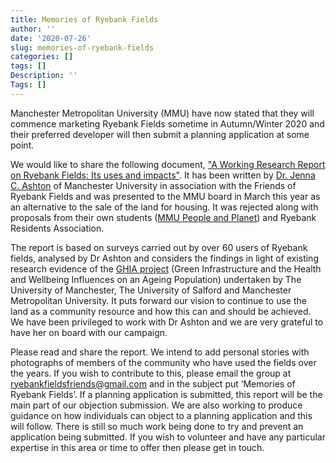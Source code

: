 ```yaml
---
title: Memories of Ryebank Fields
author: ''
date: '2020-07-26'
slug: memories-of-ryebank-fields
categories: []
tags: []
Description: ''
Tags: []
---
```


Manchester Metropolitan University (MMU) have now stated that they will commence marketing Ryebank Fields sometime in Autumn/Winter 2020 and their preferred developer will then submit a planning application at some point. 

We would like to share the following document, <a href="https://github.com/rcatlord/saveryebankfields/raw/master/static/docs/ashton_2020" target="_blank">"A Working Research Report on Ryebank Fields: Its uses and impacts"</a>. It has been written by <a href="https://www.research.manchester.ac.uk/portal/jenna.ashton.html" target="_blank">Dr. Jenna C. Ashton</a> of Manchester University in association with the Friends of Ryebank Fields and was presented to the MMU board in March this year as an alternative to the sale of the land for housing. It was rejected along with proposals from their own students (<a href="https://www.facebook.com/mmu.peopleandplanet" target="_blank">MMU People and Planet</a>) and Ryebank Residents Association. 

The report is based on surveys carried out by over 60 users of Ryebank fields, analysed by Dr Ashton and considers the findings in light of existing research evidence of the <a href="https://www.micra.manchester.ac.uk/research/projects-and-groups/ghia/" target="_blank">GHIA project</a> (Green Infrastructure and the Health and Wellbeing Influences on an Ageing Population) undertaken by The University of Manchester, The University of Salford and Manchester Metropolitan University. It puts forward our vision to continue to use the land as a community resource and how this can and should be achieved. We have been privileged to work with Dr Ashton and we are very grateful to have her on board with our campaign. 

Please read and share the report. We intend to add personal stories with photographs of members of the community who have used the fields over the years. If you wish to contribute to this, please email the group at <a href="mailto:ryebankfieldsfriends@gmail.com">ryebankfieldsfriends@gmail.com</a> and in the subject put ‘Memories of Ryebank Fields’. If a planning application is submitted, this report will be the main part of our objection submission. We are also working to produce guidance on how individuals can object to a planning application and this will follow. There is still so much work being done to try and prevent an application being submitted. If you wish to volunteer and have any particular expertise in this area or time to offer then please get in touch.
